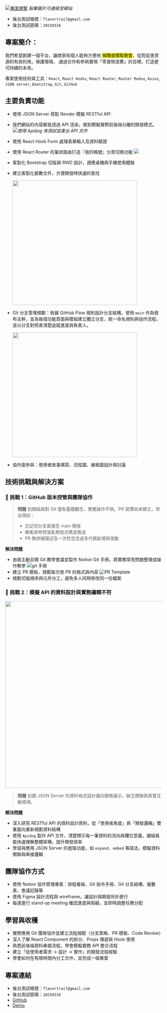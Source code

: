 [![專案預覽](https://firebasestorage.googleapis.com/v0/b/mobaocoffee.appspot.com/o/Pasted%20image%2020250415172900.png?alt=media&token=08cce3a2-8a5b-4a99-8bd6-9917428faccd)](https://ariel0508.github.io/flavor-trail-react/)
*點擊圖片可連結至網站*

- 後台測試帳號：`flavortrail@gmail.com`
- 後台測試密碼：`20250316`

## 專案簡介：
我們希望創建一個平台，讓商家和個人能夠方便地 <mark>捐贈或領取剩食</mark>，從而促進資源的有效利用，保護環境， 通過合作和參與實現「零食物浪費」的目標，打造更可持續的未來。

專案使用技術與工具：`React`, `React Hooks`, `React Router`, `Router Redux`, `Axios`, `JSON server`, `Bootstrap`, `Git`, `GitHub`

## 主要負責功能

- 使用 JSON Server 搭配 Render 模擬 RESTful API
- 我們網站的內容都是透過 API 渲染，做到模擬實際前後端分離的開發模式。
<img src="https://firebasestorage.googleapis.com/v0/b/mobaocoffee.appspot.com/o/%E8%9E%A2%E5%B9%95%E6%93%B7%E5%8F%96%E7%95%AB%E9%9D%A2%202025-04-15%20192016.png?alt=media&token=bc1c7d21-c56b-4ed0-b3c2-a7765e57ea1e">*使用 Apidog 來測試並產出 API 文件*
- 使用 React Hook Form 處理表單輸入及資料驗證
- 使用 React Router 的巢狀路由打造『我的帳號』分頁切換功能
  <img src="https://firebasestorage.googleapis.com/v0/b/mobaocoffee.appspot.com/o/%E8%9E%A2%E5%B9%95%E6%93%B7%E5%8F%96%E7%95%AB%E9%9D%A2%202025-04-16%20155803.png?alt=media&token=c29f1b44-1ead-4ab2-b72c-dee2fa1a8c62">

- 客製化 Bootstrap 切版與 RWD 設計，適應桌機與手機使用體驗
- 建立客製化變數文件，方便開發時快速的查找

  <img src="https://firebasestorage.googleapis.com/v0/b/mobaocoffee.appspot.com/o/%E8%9E%A2%E5%B9%95%E6%93%B7%E5%8F%96%E7%95%AB%E9%9D%A2%202025-04-25%20154227.png?alt=media&token=9d749d9e-f9d1-4eb9-bb95-8eddd0b8e904" width="400px">
- Git 分支管理規劃：依據 GitHub Flow 規則設計分支結構，使用 `main` 作為發布主幹，並為每個功能頁面與模組建立獨立分支，統一命名規則與協作流程，並以分支對照表清楚追蹤進度與負責人。

  <img src="https://firebasestorage.googleapis.com/v0/b/mobaocoffee.appspot.com/o/%E8%9E%A2%E5%B9%95%E6%93%B7%E5%8F%96%E7%95%AB%E9%9D%A2%202025-04-25%20154607.png?alt=media&token=b550f969-6a2a-4a1c-b060-892ba630fe76" width="400px">
- 協作面參與：使用者故事撰寫、流程圖、線稿圖設計與討論

## 技術挑戰與解決方案
### 🚧 挑戰 1：GitHub 版本控管與團隊協作

> **問題** 初期組員對 Git 僅有基礎觀念，實務操作不熟。PR 習慣尚未建立，常出現如：
> - 忘記切分支直接在 main 開發
> - 解衝突時慌張亂刪程式碼並推送
> - PR 無詳細描述及一次性包含過多代碼新增與改動

**解決問題**
- 由我主動召開 Git 教學會議並製作 Notion Git 手冊，將實務常見問題整理成操作教學
![git 手冊](https://firebasestorage.googleapis.com/v0/b/mobaocoffee.appspot.com/o/%E8%9E%A2%E5%B9%95%E6%93%B7%E5%8F%96%E7%95%AB%E9%9D%A2%202025-04-16%20145917.png?alt=media&token=a0f6bce2-1e55-4c11-b7ed-2c24b57ea690)
- 建立 PR 模板，規範每次發 PR 的格式與內容
![PR Template](https://firebasestorage.googleapis.com/v0/b/mobaocoffee.appspot.com/o/%E8%9E%A2%E5%B9%95%E6%93%B7%E5%8F%96%E7%95%AB%E9%9D%A2%202025-04-16%20152016.png?alt=media&token=6131c35c-d6a5-4b6b-808e-d2b25abbe4e7)
- 規劃切版順序與元件分工，避免多人同時修改同一份檔案

### 🚧 挑戰 2：模擬 API 的資料設計與實務邏輯不符
<img src="https://firebasestorage.googleapis.com/v0/b/mobaocoffee.appspot.com/o/%E8%9E%A2%E5%B9%95%E6%93%B7%E5%8F%96%E7%95%AB%E9%9D%A2%202025-04-16%20154953.png?alt=media&token=84fba8ab-582a-49b8-afdb-db93560dabbe" width="600px">

> **問題** 初期 JSON Server 的資料格式設計偏向靜態展示，缺乏關聯與真實互動情境。

**解決問題**
- 深入研究 RESTful API 的資料設計原則，從「使用者角度」與「開發邏輯」雙重面向重新規劃資料結構
- 使用 `Apidog` 製作 API 文件，清楚標示每一筆資料的流向與欄位意義，讓組員能快速理解整體架構，提升開發效率
- 學習與應用 JSON Server 的進階功能，如 `expand`、`embed` 等語法，模擬資料關聯與串接邏輯

## 團隊協作方式
- 使用 Notion 協作管理專案：排程看板、Git 指令手冊、Git 分支結構、變數表、會議記錄等
- 使用 Figma 設計流程與 wireframe，讓設計與開發同步進行
- 每週進行 stand-up meeting 確認進度與阻礙，並即時調整任務分配

## 學習與收穫
- 實際應用 Git 團隊協作並建立流程規範（分支策略、PR 模板、Code Review）
- 深入了解 React Component 的拆分、Props 傳遞與 Hook 使用
- 熟悉前後端資料串接流程，學會模擬實務 API 整合流程
- 建立「從使用者需求 → 設計 → 實作」的開發流程經驗
- 學會如何在有限時間內分工合作，並完成一個專案

## 專案連結
- 後台測試帳號：`flavortrail@gmail.com`
- 後台測試密碼：`20250316`
- [GitHub](https://github.com/CloveTseng/flavor-trail-react) 
- [Demo](https://ariel0508.github.io/flavor-trail-react/)